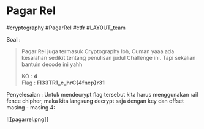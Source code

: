 # Pagar Rel
#cryptography #PagarRel #ctfr #LAY0UT_team 

Soal :
>Pagar Rel juga termasuk Cryptography loh, Cuman yaaa ada kesalahan sedikit tentang penulisan judul Challenge ini. Tapi sekalian bantuin decode ini yahh  
>
>KO : **4**  
>Flag : **Fl33TR1_c_hrC{4fncp}r31**

Penyelesaian :
Untuk mendecrypt flag tersebut kita harus menggunakan rail fence chipher, maka kita langsung decrypt saja dengan key dan offset masing - masing 4:

![[pagarrel.png]]